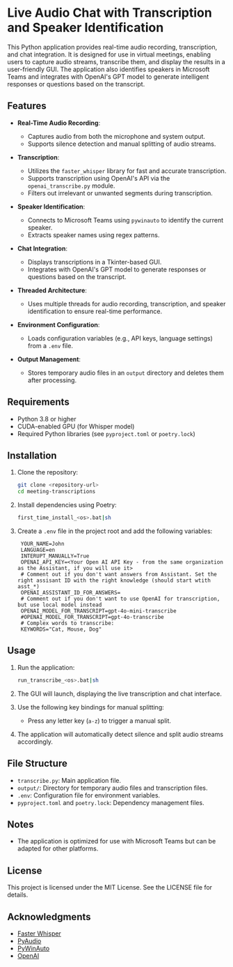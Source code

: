 # Live Audio Chat with Transcription and Speaker Identification

This Python application provides real-time audio recording, transcription, and chat integration. It is designed for use in virtual meetings, enabling users to capture audio streams, transcribe them, and display the results in a user-friendly GUI. The application also identifies speakers in Microsoft Teams and integrates with OpenAI's GPT model to generate intelligent responses or questions based on the transcript.

## Features

- **Real-Time Audio Recording**:
  - Captures audio from both the microphone and system output.
  - Supports silence detection and manual splitting of audio streams.

- **Transcription**:
  - Utilizes the `faster_whisper` library for fast and accurate transcription.
  - Supports transcription using OpenAI's API via the `openai_transcribe.py` module.
  - Filters out irrelevant or unwanted segments during transcription.

- **Speaker Identification**:
  - Connects to Microsoft Teams using `pywinauto` to identify the current speaker.
  - Extracts speaker names using regex patterns.

- **Chat Integration**:
  - Displays transcriptions in a Tkinter-based GUI.
  - Integrates with OpenAI's GPT model to generate responses or questions based on the transcript.

- **Threaded Architecture**:
  - Uses multiple threads for audio recording, transcription, and speaker identification to ensure real-time performance.

- **Environment Configuration**:
  - Loads configuration variables (e.g., API keys, language settings) from a `.env` file.

- **Output Management**:
  - Stores temporary audio files in an `output` directory and deletes them after processing.

## Requirements

- Python 3.8 or higher
- CUDA-enabled GPU (for Whisper model)
- Required Python libraries (see `pyproject.toml` or `poetry.lock`)

## Installation

1. Clone the repository:
   ```bash
   git clone <repository-url>
   cd meeting-transcriptions
   ```

2. Install dependencies using Poetry:
   ```bash
   first_time_install_<os>.bat|sh
   ```

3. Create a `.env` file in the project root and add the following variables:
   ```env
    YOUR_NAME=John
    LANGUAGE=en
    INTERUPT_MANUALLY=True
    OPENAI_API_KEY=<Your Open AI API Key - from the same organization as the Assistant, if you will use it>
    # Comment out if you don't want answers from Assistant. Set the right assisant ID with the right knowledge (should start wtith asst_*)
    OPENAI_ASSISTANT_ID_FOR_ANSWERS=
    # Comment out if you don't want to use OpenAI for transcription, but use local model instead
    OPENAI_MODEL_FOR_TRANSCRIPT=gpt-4o-mini-transcribe
    #OPENAI_MODEL_FOR_TRANSCRIPT=gpt-4o-transcribe
    # Complex words to transcribe:
    KEYWORDS="Cat, Mouse, Dog"
   ```

## Usage

1. Run the application:
   ```bash
   run_transcribe_<os>.bat|sh
   ```

2. The GUI will launch, displaying the live transcription and chat interface.

3. Use the following key bindings for manual splitting:
   - Press any letter key (`a-z`) to trigger a manual split.

4. The application will automatically detect silence and split audio streams accordingly.

## File Structure

- `transcribe.py`: Main application file.
- `output/`: Directory for temporary audio files and transcription files.
- `.env`: Configuration file for environment variables.
- `pyproject.toml` and `poetry.lock`: Dependency management files.

## Notes

- The application is optimized for use with Microsoft Teams but can be adapted for other platforms.

## License

This project is licensed under the MIT License. See the LICENSE file for details.

## Acknowledgments

- [Faster Whisper](https://github.com/guillaumekln/faster-whisper)
- [PyAudio](https://people.csail.mit.edu/hubert/pyaudio/)
- [PyWinAuto](https://pywinauto.github.io/)
- [OpenAI](https://openai.com/)
